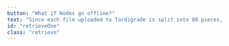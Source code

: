 ```yaml
---
button: "What if Nodes go offline?"
text: "Since each file uploaded to Tardigrade is split into 80 pieces, encrypted, then stored on 80 different Nodes, one Node going offline won’t impact any files stored on any particular Node."
id: "retrieveOne"
class: "retrieve"
---
```


